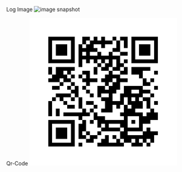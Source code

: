 Log Image
![image snapshot](https://github.com/user-attachments/assets/1e2e4cdf-1ea0-4a92-b373-6b6d0cb37883)

Qr-Code
![Qr-Code](/qr_codes/QRCode_20250329203037.png)

